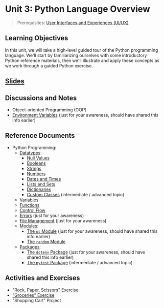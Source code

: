 # Unit 3: Python Language Overview

> Prerequisites: [User Interfaces and Experiences (UI/UX)](unit-2.md)

## Learning Objectives

In this unit, we will take a high-level guided tour of the Python programming language. We'll start by familiarizing ourselves with some introductory Python reference materials, then we'll illustrate and apply these concepts as we work through a guided Python exercise.

## [Slides](https://docs.google.com/presentation/d/1bL93l9KOJB6QYbvOXWXMz5cdOK3TTA1wyk0sxJBs7zc/edit?usp=sharing)

## Discussions and Notes

  + Object-oriented Programming (OOP)
  + [Environment Variables](/notes/environment-variables.md) (just for your awareness, should have shared this info earlier)

## Reference Documents

  + Python Programming:
    + [Datatypes](/notes/python/datatypes):
      + [Null Values](/notes/python/datatypes/none.md)
      + [Booleans](/notes/python/datatypes/booleans.md)
      + [Strings](/notes/python/datatypes/strings.md)
      + [Numbers](/notes/python/datatypes/numbers.md)
      + [Dates and Times](/notes/python/datatypes/dates-times.md)
      + [Lists and Sets](/notes/python/datatypes/lists.md)
      + [Dictionaries](/notes/python/datatypes/dictionaries.md)
      + [Custom Classes](/notes/python/datatypes/classes.md) (intermediate / advanced topic)
    + [Variables](/notes/python/variables.md)
    + [Functions](/notes/python/functions.md)
    + [Control Flow](/notes/python/control-flow.md)
    + [Errors](/notes/python/errors.md) (just for your awareness)
    + [File Management](/notes/python/file-management.md) (just for your awareness)
    + [Modules](/notes/python/modules):
      + [The `os` Module](/notes/python/modules/os.md) (just for your awareness, should have shared this info earlier)
      + [The `random` Module](/notes/python/modules/random.md)
    + [Packages](/notes/python/packages):
      + [The `dotenv` Package](/notes/python/packages/dotenv.md) (just for your awareness, should have shared this info earlier)
      + [The `pytest` Package](/notes/python/packages/pytest.md) (intermediate / advanced topic)

## Activities and Exercises

  + ["Rock, Paper, Scissors" Exercise](/exercises/rock-paper-scissors/README.md)
  + ["Groceries" Exercise](/exercises/groceries/README.md)
  + "Shopping Cart" Project
